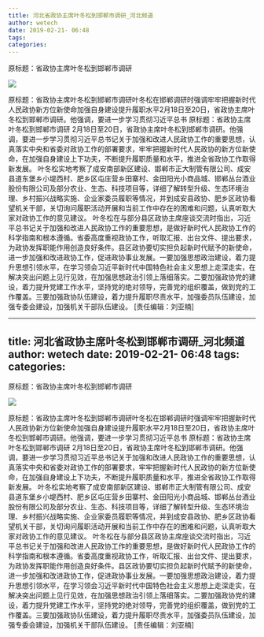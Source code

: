 ```yaml
---
title: 河北省政协主席叶冬松到邯郸市调研_河北频道
author: wetech
date: 2019-02-21- 06:48
tags: 
categories: 
---
```

原标题：省政协主席叶冬松到邯郸市调研
<!-- more -->
                
<img align="center" border="0" src="http://p2.ifengimg.com/a/2016/0810/204c433878d5cf9size1_w16_h16.png" />
                
            
原标题：省政协主席叶冬松到邯郸市调研叶冬松在邯郸调研时强调牢牢把握新时代人民政协新方位新使命加强自身建设提升履职水平2月18日至20日，省政协主席叶冬松到邯郸市调研。他强调，要进一步学习贯彻习近平总书
原标题：省政协主席叶冬松到邯郸市调研
2月18日至20日，省政协主席叶冬松到邯郸市调研。他强调，要进一步学习贯彻习近平总书记关于加强和改进人民政协工作的重要思想，认真落实中央和省委对政协工作的部署要求，牢牢把握新时代人民政协的新方位新使命，在加强自身建设上下功夫，不断提升履职质量和水平，推进全省政协工作取得新发展。
叶冬松实地考察了成安南部新区建设、邯郸市正大制管有限公司、成安县道东堡乡小堤西村、肥乡区屯庄营乡田寨村、金田阳光小商品城、邯郸丛台酒业股份有限公司及部分农业、生态、科技项目等，详细了解转型升级、生态环境治理、乡村振兴战略实施、企业家委员履职等情况，并到成安县政协、肥乡区政协看望机关干部，关切询问履职活动开展和当前工作中存在的困难和问题，认真听取大家对政协工作的意见建议。
叶冬松在与部分县区政协主席座谈交流时指出，习近平总书记关于加强和改进人民政协工作的重要思想，是做好新时代人民政协工作的科学指南和根本遵循。省委高度重视政协工作，听取汇报、出台文件、提出要求，为政协发挥职能作用创造良好条件。县区政协要切实担负起新时代赋予的新使命，进一步加强和改进政协工作，促进政协事业发展。一要加强思想政治建设，着力提升思想引领水平，在学习领会习近平新时代中国特色社会主义思想上走深走实，在解决突出问题上见行见效，在加强思想政治引领上落细落实。二要加强政协党的建设，着力提升党建工作水平，坚持党的绝对领导，完善党的组织覆盖，做到党的工作覆盖。三要加强政协队伍建设，着力提升履职尽责水平，加强委员队伍建设，加强专委会建设，加强机关干部队伍建设。
[责任编辑：刘亚楠]
            
---
title: 河北省政协主席叶冬松到邯郸市调研_河北频道
author: wetech
date: 2019-02-21- 06:48
tags: 
categories: 
---
原标题：省政协主席叶冬松到邯郸市调研
<!-- more -->
                
<img align="center" border="0" src="http://p2.ifengimg.com/a/2016/0810/204c433878d5cf9size1_w16_h16.png" />
                
            
原标题：省政协主席叶冬松到邯郸市调研叶冬松在邯郸调研时强调牢牢把握新时代人民政协新方位新使命加强自身建设提升履职水平2月18日至20日，省政协主席叶冬松到邯郸市调研。他强调，要进一步学习贯彻习近平总书
原标题：省政协主席叶冬松到邯郸市调研
2月18日至20日，省政协主席叶冬松到邯郸市调研。他强调，要进一步学习贯彻习近平总书记关于加强和改进人民政协工作的重要思想，认真落实中央和省委对政协工作的部署要求，牢牢把握新时代人民政协的新方位新使命，在加强自身建设上下功夫，不断提升履职质量和水平，推进全省政协工作取得新发展。
叶冬松实地考察了成安南部新区建设、邯郸市正大制管有限公司、成安县道东堡乡小堤西村、肥乡区屯庄营乡田寨村、金田阳光小商品城、邯郸丛台酒业股份有限公司及部分农业、生态、科技项目等，详细了解转型升级、生态环境治理、乡村振兴战略实施、企业家委员履职等情况，并到成安县政协、肥乡区政协看望机关干部，关切询问履职活动开展和当前工作中存在的困难和问题，认真听取大家对政协工作的意见建议。
叶冬松在与部分县区政协主席座谈交流时指出，习近平总书记关于加强和改进人民政协工作的重要思想，是做好新时代人民政协工作的科学指南和根本遵循。省委高度重视政协工作，听取汇报、出台文件、提出要求，为政协发挥职能作用创造良好条件。县区政协要切实担负起新时代赋予的新使命，进一步加强和改进政协工作，促进政协事业发展。一要加强思想政治建设，着力提升思想引领水平，在学习领会习近平新时代中国特色社会主义思想上走深走实，在解决突出问题上见行见效，在加强思想政治引领上落细落实。二要加强政协党的建设，着力提升党建工作水平，坚持党的绝对领导，完善党的组织覆盖，做到党的工作覆盖。三要加强政协队伍建设，着力提升履职尽责水平，加强委员队伍建设，加强专委会建设，加强机关干部队伍建设。
[责任编辑：刘亚楠]
            
